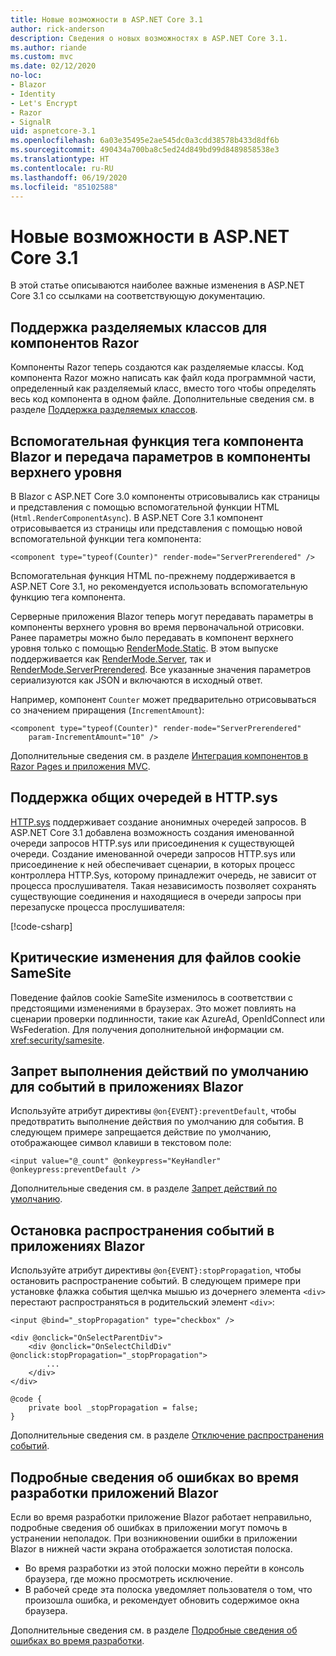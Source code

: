 ```yaml
---
title: Новые возможности в ASP.NET Core 3.1
author: rick-anderson
description: Сведения о новых возможностях в ASP.NET Core 3.1.
ms.author: riande
ms.custom: mvc
ms.date: 02/12/2020
no-loc:
- Blazor
- Identity
- Let's Encrypt
- Razor
- SignalR
uid: aspnetcore-3.1
ms.openlocfilehash: 6a03e35495e2ae545dc0a3cdd38578b433d8df6b
ms.sourcegitcommit: 490434a700ba8c5ed24d849bd99d8489858538e3
ms.translationtype: HT
ms.contentlocale: ru-RU
ms.lasthandoff: 06/19/2020
ms.locfileid: "85102588"
---
```

# <a name="whats-new-in-aspnet-core-31"></a>Новые возможности в ASP.NET Core 3.1

В этой статье описываются наиболее важные изменения в ASP.NET Core 3.1 со ссылками на соответствующую документацию.

## <a name="partial-class-support-for-razor-components"></a>Поддержка разделяемых классов для компонентов Razor

Компоненты Razor теперь создаются как разделяемые классы. Код компонента Razor можно написать как файл кода программной части, определенный как разделяемый класс, вместо того чтобы определять весь код компонента в одном файле. Дополнительные сведения см. в разделе [Поддержка разделяемых классов](xref:blazor/components/index#partial-class-support).

## <a name="blazor-component-tag-helper-and-pass-parameters-to-top-level-components"></a>Вспомогательная функция тега компонента Blazor и передача параметров в компоненты верхнего уровня

В Blazor с ASP.NET Core 3.0 компоненты отрисовывались как страницы и представления с помощью вспомогательной функции HTML (`Html.RenderComponentAsync`). В ASP.NET Core 3.1 компонент отрисовывается из страницы или представления с помощью новой вспомогательной функции тега компонента:

```cshtml
<component type="typeof(Counter)" render-mode="ServerPrerendered" />
```

Вспомогательная функция HTML по-прежнему поддерживается в ASP.NET Core 3.1, но рекомендуется использовать вспомогательную функцию тега компонента.

Серверные приложения Blazor теперь могут передавать параметры в компоненты верхнего уровня во время первоначальной отрисовки. Ранее параметры можно было передавать в компонент верхнего уровня только с помощью [RenderMode.Static](xref:Microsoft.AspNetCore.Mvc.Rendering.RenderMode.Static). В этом выпуске поддерживается как [RenderMode.Server](xref:Microsoft.AspNetCore.Mvc.Rendering.RenderMode.Server), так и [RenderMode.ServerPrerendered](xref:Microsoft.AspNetCore.Mvc.Rendering.RenderMode.ServerPrerendered). Все указанные значения параметров сериализуются как JSON и включаются в исходный ответ.

Например, компонент `Counter` может предварительно отрисовываться со значением приращения (`IncrementAmount`):

```cshtml
<component type="typeof(Counter)" render-mode="ServerPrerendered" 
    param-IncrementAmount="10" />
```

Дополнительные сведения см. в разделе [Интеграция компонентов в Razor Pages и приложения MVC](xref:blazor/components/integrate-components-into-razor-pages-and-mvc-apps).

## <a name="support-for-shared-queues-in-httpsys"></a>Поддержка общих очередей в HTTP.sys

[HTTP.sys](xref:fundamentals/servers/httpsys) поддерживает создание анонимных очередей запросов. В ASP.NET Core 3.1 добавлена возможность создания именованной очереди запросов HTTP.sys или присоединения к существующей очереди. Создание именованной очереди запросов HTTP.sys или присоединение к ней обеспечивает сценарии, в которых процесс контроллера HTTP.Sys, которому принадлежит очередь, не зависит от процесса прослушивателя. Такая независимость позволяет сохранять существующие соединения и находящиеся в очереди запросы при перезапуске процесса прослушивателя:

[!code-csharp[](sample/Program.cs?name=snippet)]

## <a name="breaking-changes-for-samesite-cookies"></a>Критические изменения для файлов cookie SameSite

Поведение файлов cookie SameSite изменилось в соответствии с предстоящими изменениями в браузерах. Это может повлиять на сценарии проверки подлинности, такие как AzureAd, OpenIdConnect или WsFederation. Для получения дополнительной информации см. <xref:security/samesite>.

## <a name="prevent-default-actions-for-events-in-blazor-apps"></a>Запрет выполнения действий по умолчанию для событий в приложениях Blazor

Используйте атрибут директивы `@on{EVENT}:preventDefault`, чтобы предотвратить выполнение действия по умолчанию для события. В следующем примере запрещается действие по умолчанию, отображающее символ клавиши в текстовом поле:

```razor
<input value="@_count" @onkeypress="KeyHandler" @onkeypress:preventDefault />
```

Дополнительные сведения см. в разделе [Запрет действий по умолчанию](xref:blazor/components/event-handling#prevent-default-actions).

## <a name="stop-event-propagation-in-blazor-apps"></a>Остановка распространения событий в приложениях Blazor

Используйте атрибут директивы `@on{EVENT}:stopPropagation`, чтобы остановить распространение событий. В следующем примере при установке флажка события щелчка мышью из дочернего элемента `<div>` перестают распространяться в родительский элемент `<div>`:

```razor
<input @bind="_stopPropagation" type="checkbox" />

<div @onclick="OnSelectParentDiv">
    <div @onclick="OnSelectChildDiv" @onclick:stopPropagation="_stopPropagation">
        ...
    </div>
</div>

@code {
    private bool _stopPropagation = false;
}
```

Дополнительные сведения см. в разделе [Отключение распространения событий](xref:blazor/components/event-handling#stop-event-propagation).

## <a name="detailed-errors-during-blazor-app-development"></a>Подробные сведения об ошибках во время разработки приложений Blazor

Если во время разработки приложение Blazor работает неправильно, подробные сведения об ошибках в приложении могут помочь в устранении неполадок. При возникновении ошибки в приложении Blazor в нижней части экрана отображается золотистая полоска.

* Во время разработки из этой полоски можно перейти в консоль браузера, где можно просмотреть исключение.
* В рабочей среде эта полоска уведомляет пользователя о том, что произошла ошибка, и рекомендует обновить содержимое окна браузера.

Дополнительные сведения см. в разделе [Подробные сведения об ошибках во время разработки](xref:blazor/fundamentals/handle-errors#detailed-errors-during-development).
